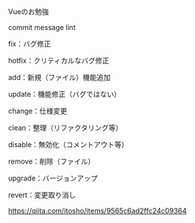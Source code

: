 Vueのお勉強

commit message lint 

fix：バグ修正

hotfix：クリティカルなバグ修正

add：新規（ファイル）機能追加

update：機能修正（バグではない）

change：仕様変更

clean：整理（リファクタリング等）

disable：無効化（コメントアウト等）

remove：削除（ファイル）

upgrade：バージョンアップ

revert：変更取り消し

https://qiita.com/itosho/items/9565c6ad2ffc24c09364